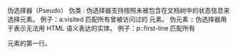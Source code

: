 伪选择器（Pseudo）
  伪类
    : 伪选择器支持按照未被包含在文档树中的状态信息来选择元素。
    例子：a:visited 匹配所有曾被访问过的 <a> 元素。
  伪元素
    :: 伪选择器用于表示无法用 HTML 语义表达的实体。
    例子：p::first-line 匹配所有 <p> 元素的第一行。